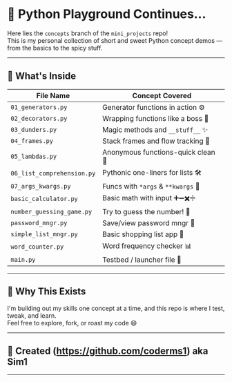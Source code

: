 # 🧠 Python Playground Continues...

Here lies the `concepts` branch of the `mini_projects` repo!  
This is my personal collection of short and sweet Python concept demos — from the basics to the spicy stuff.

---

## 📂 What's Inside

| File Name                 | Concept Covered                    |
|---------------------------|------------------------------------|
| `01_generators.py`        | Generator functions in action ⚙️   |
| `02_decorators.py`        | Wrapping functions like a boss 🎁  |
| `03_dunders.py`           | Magic methods and `__stuff__` ✨   |
| `04_frames.py`            | Stack frames and flow tracking 🧱  |
| `05_lambdas.py`           | Anonymous functions-quick clean 🧬 |
| `06_list_comprehension.py`| Pythonic one-liners for lists 🛠️   |
| `07_args_kwargs.py`       | Funcs with `*args` & `**kwargs` 🔄 |
| `basic_calculator.py`     | Basic math with input ➕➖✖️➗   |
| `number_guessing_game.py` | Try to guess the number! 🎯        |
| `password_mngr.py`        | Save/view password mngr 🔐         |
| `simple_list_mngr.py`     | Basic shopping list app 🛒         |
| `word_counter.py`         | Word frequency checker 📊          |
| `main.py`                 | Testbed / launcher file 🧪         |

---

## 🚀 Why This Exists

I'm building out my skills one concept at a time, and this repo is where I test, tweak, and learn.  
Feel free to explore, fork, or roast my code 😄

---

## 👾 Created (https://github.com/coderms1) aka Sim1

---

